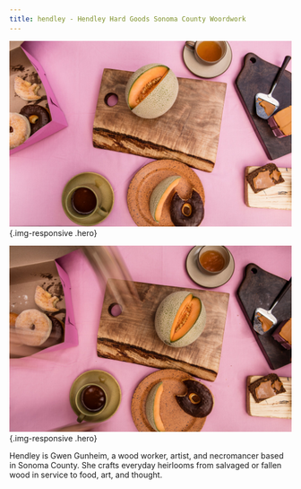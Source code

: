```yaml
---
title: hendley - Hendley Hard Goods Sonoma County Woordwork
---
```


![](/img/Hendley_May2016_MG_1889-XL.jpg){.img-responsive .hero}

![](/img/action.jpg){.img-responsive .hero}

Hendley is Gwen Gunheim, a wood worker, artist, and necromancer based in Sonoma County. She crafts everyday heirlooms from salvaged or fallen wood in service to food, art, and thought.


